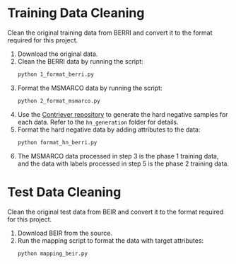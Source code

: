 # Training Data Cleaning

Clean the original training data from BERRI and convert it to the format required for this project.

1. Download the original data.
2. Clean the BERRI data by running the script:
   ```bash
   python 1_format_berri.py
   ```
3. Format the MSMARCO data by running the script:
   ```bash
   python 2_format_msmarco.py
   ```
4. Use the [Contriever repository](https://github.com/facebookresearch/contriever) to generate the hard negative samples for each data. Refer to the `hn_generation` folder for details.
5. Format the hard negative data by adding attributes to the data:
   ```bash
   python format_hn_berri.py
   ```
6. The MSMARCO data processed in step 3 is the phase 1 training data, and the data with labels processed in step 5 is the phase 2 training data.

# Test Data Cleaning

Clean the original test data from BEIR and convert it to the format required for this project.

1. Download BEIR from the source.
2. Run the mapping script to format the data with target attributes:
   ```bash
   python mapping_beir.py
   ```